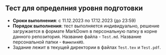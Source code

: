 ## Тест для определния уровня подготовки

- **Сроки выполнения**: с 11.12.2023 по 17.12.2023 (до 23:59)
- **Порядок выполнения**: тест выполняется индивидуально, решение загружается в формате MarkDown в персональную папку в корне данного репозитория. Название файла - `Test.md`. Название персональной папки - `ФамилияИО`.
- Задание лежит в текущей директории в файлах `Test.tex` и `Test.pdf`.
